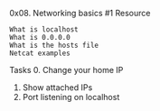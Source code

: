 0x08. Networking basics #1
Resource

    What is localhost
    What is 0.0.0.0
    What is the hosts file
    Netcat examples

Tasks
0. Change your home IP
1. Show attached IPs
2. Port listening on localhost